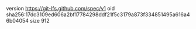 version https://git-lfs.github.com/spec/v1
oid sha256:17dc3109ed606a2bf17784298ddf21f5c3179a873f334851495a616a46b04054
size 912
